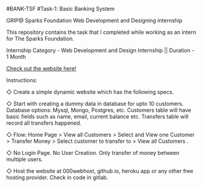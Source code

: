 #BANK-TSF
#Task-1: Basic Banking System


GRIP@ Sparks Foundation Web Development and Designing internship 

This repository contains the task that I completed while working as an intern for The Sparks Foundation.

Internship Category - Web Development and Design Internship || Duration - 1 Month 


[Check out the website here!]()


Instructions:

◇ Create a simple dynamic website which has the following specs.

◇ Start with creating a dummy data in database for upto 10 customers. Database options: Mysql, Mongo, Postgres, etc. Customers table will have basic fields such as name, email, current balance etc. Transfers table will record all transfers happened.

◇ Flow: Home Page > View all Customers > Select and View one Customer > Transfer Money > Select customer to transfer to > View all Customers .

◇ No Login Page. No User Creation. Only transfer of money between multiple users.

◇ Host the website at 000webhost, github.io, heroku app or any other free hosting provider. Check in code in gitlab.
